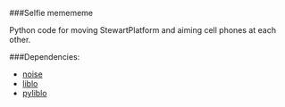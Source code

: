 ###Selfie memememe

Python code for moving StewartPlatform and aiming cell phones at each other.  

###Dependencies:  
- [noise](https://github.com/caseman/noise)  
- [liblo](http://liblo.sourceforge.net)  
- [pyliblo](http://das.nasophon.de/pyliblo)  
